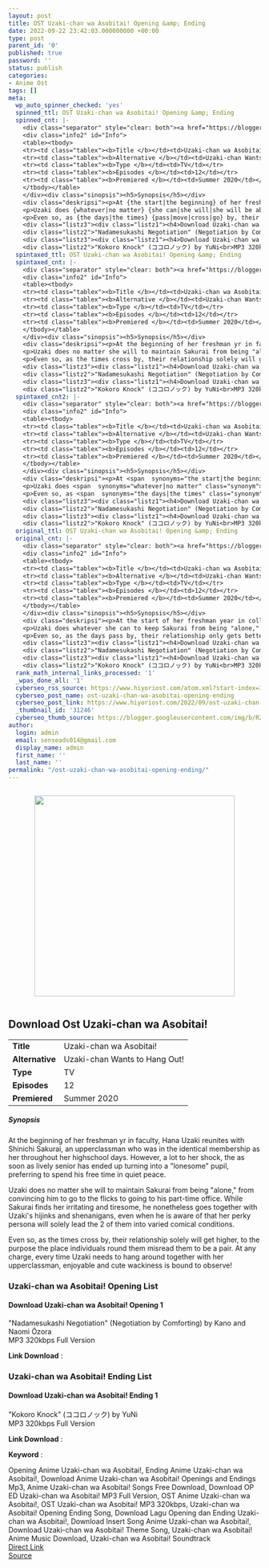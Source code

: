 ```yaml
---
layout: post
title: OST Uzaki-chan wa Asobitai! Opening &amp; Ending
date: 2022-09-22 23:42:03.000000000 +00:00
type: post
parent_id: '0'
published: true
password: ''
status: publish
categories:
- Anime Ost
tags: []
meta:
  wp_auto_spinner_checked: 'yes'
  spinned_ttl: OST Uzaki-chan wa Asobitai! Opening &amp; Ending
  spinned_cnt: |-
    <div class="separator" style="clear: both"><a href="https://blogger.googleusercontent.com/img/b/R29vZ2xl/AVvXsEjb1TC_Dbx6fpp3wDGt2B4QJvLF9uGK3pPGnD40E0xzLr79vdN99k1lwqAnQPp5tKfdiJkYenBTJqbJFXFm_Ma6D1uQlHyT0LH0MQdfA4A2B8H9nHFBCOyAqKUjHleBkYvpS8tmrUjtJaPZli28wgoKZzFonzcUUccLhJYJ5DcXiiJRjTeRG5hUI678/s653/bx115113-bJDZV7kP0XrP.png" style="display: block;padding: 1em 0;text-align: center"><img alt border="0" data-original-height="653" data-original-width="460" height="400" src="https://blogger.googleusercontent.com/img/b/R29vZ2xl/AVvXsEjb1TC_Dbx6fpp3wDGt2B4QJvLF9uGK3pPGnD40E0xzLr79vdN99k1lwqAnQPp5tKfdiJkYenBTJqbJFXFm_Ma6D1uQlHyT0LH0MQdfA4A2B8H9nHFBCOyAqKUjHleBkYvpS8tmrUjtJaPZli28wgoKZzFonzcUUccLhJYJ5DcXiiJRjTeRG5hUI678/s400/bx115113-bJDZV7kP0XrP.png"></a></div> <div class="judulanime"><h2>Download Ost Uzaki-chan wa Asobitai!</h2></div>
    <div class="info2" id="Info">
    <table><tbody>
    <tr><td class="tablex"><b>Title </b></td><td>Uzaki-chan wa Asobitai!</td></tr>
    <tr><td class="tablex"><b>Alternative </b></td><td>Uzaki-chan Wants to Hang Out!</td></tr>
    <tr><td class="tablex"><b>Type </b></td><td>TV</td></tr>
    <tr><td class="tablex"><b>Episodes </b></td><td>12</td></tr>
    <tr><td class="tablex"><b>Premiered </b></td><td>Summer 2020</td></tr>
    </tbody></table>
    </div><div class="sinopsis"><h5>Synopsis</h5></div>
    <div class="deskripsi"><p>At {the start|the beginning} of her freshman {year|yr|12 months} in {college|school|faculty}, Hana Uzaki reunites with Shinichi Sakurai, an upperclassman who was in {the same|the identical} {club|membership} as her {during|throughout} her {high school|highschool} days. However, {much|a lot} to her {surprise|shock}, the {once|as soon as} {active|lively|energetic} senior has ended up {becoming|turning into|changing into} a "lonesome" {student|scholar|pupil}, preferring to spend his free time in quiet peace.</p>
    <p>Uzaki does {whatever|no matter} {she can|she will|she will be able to} {to keep|to maintain} Sakurai from being "alone," from convincing him to go to {the movies|the films|the flicks} to going to his part-time {workplace|office}. While Sakurai finds her irritating and tiresome, he {still|nonetheless} goes {along with|together with} Uzaki's hijinks and shenanigans, {even if|even when} he {knows|is aware of} that her perky {personality|character|persona} will {only|solely} lead {the two|the 2} of them into {various|numerous|varied} comical {situations|conditions}.</p>
    <p>Even so, as {the days|the times} {pass|move|cross|go} by, their relationship {only|solely} {gets|will get} {better|higher}, to {the point|the purpose} {where|the place} {people|individuals|folks} {around|round} them {misinterpret|misread} them to be {a couple|a pair}. At any {rate|price|fee|charge}, {whenever|every time|each time|at any time when} Uzaki {wants|needs|desires} {to hang out|to hang around} {with her|together with her|along with her} upperclassman, {fun|enjoyable} and {adorable|cute|lovable|lovely} wackiness {is sure|is certain|is bound} to {follow|comply with|observe}!</p></div> <div class="listz"><h3>Uzaki-chan wa Asobitai! Opening List</h3></div>
    <div class="listz3"><div class="listz1"><h4>Download Uzaki-chan wa Asobitai! Opening 1</h4></div>
    <div class="listz2">"Nadamesukashi Negotiation" (Negotiation by Comforting) by Kano and Naomi Ōzora<br>MP3 320kbps Full Version<p><b>Link Download</b> : </p><div class="dbox-list"><div class="rigzz"></div><div class="lepzz"></div></div></div></div> <div class="listz"><h3>Uzaki-chan wa Asobitai! Ending List</h3></div>
    <div class="listz3"><div class="listz1"><h4>Download Uzaki-chan wa Asobitai! Ending 1</h4></div>
    <div class="listz2">"Kokoro Knock" (ココロノック) by YuNi<br>MP3 320kbps Full Version<p><b>Link Download</b> : </p><div class="dbox-list"><div class="rigzz"></div><div class="lepzz"></div></div></div></div> <br><b>Keyword</b> : <div class="tagser">Opening Anime Uzaki-chan wa Asobitai!, Ending Anime Uzaki-chan wa Asobitai!, Download Anime Uzaki-chan wa Asobitai! Openings and Endings Mp3, Anime Uzaki-chan wa Asobitai! Songs Free Download, Download OP ED Uzaki-chan wa Asobitai! MP3 Full Version, OST Anime Uzaki-chan wa Asobitai!, OST Uzaki-chan wa Asobitai! MP3 320kbps, Uzaki-chan wa Asobitai! Opening Ending Song, Download Lagu Opening dan Ending Uzaki-chan wa Asobitai!, Download Insert Song Anime Uzaki-chan wa Asobitai!, Download Uzaki-chan wa Asobitai! Theme Song, Uzaki-chan wa Asobitai! Anime Music Download, Uzaki-chan wa Asobitai! Soundtrack</div> <div class="divbtn"> <a href="https://handymansurrender.com/fihup8buzv?key=94550f7ce39444073321dde3b8782f97" class="btn"><i class="fa fa-download"></i> Direct Link</a> <br><a href="https://www.hiyoriost.com/2022/09/ost-uzaki-chan-wa-asobitai.html">Source</a> </div>
  spintaxed_ttl: OST Uzaki-chan wa Asobitai! Opening &amp; Ending
  spintaxed_cnt: |-
    <div class="separator" style="clear: both"><a href="https://blogger.googleusercontent.com/img/b/R29vZ2xl/AVvXsEjb1TC_Dbx6fpp3wDGt2B4QJvLF9uGK3pPGnD40E0xzLr79vdN99k1lwqAnQPp5tKfdiJkYenBTJqbJFXFm_Ma6D1uQlHyT0LH0MQdfA4A2B8H9nHFBCOyAqKUjHleBkYvpS8tmrUjtJaPZli28wgoKZzFonzcUUccLhJYJ5DcXiiJRjTeRG5hUI678/s653/bx115113-bJDZV7kP0XrP.png" style="display: block;padding: 1em 0;text-align: center"><img alt border="0" data-original-height="653" data-original-width="460" height="400" src="https://blogger.googleusercontent.com/img/b/R29vZ2xl/AVvXsEjb1TC_Dbx6fpp3wDGt2B4QJvLF9uGK3pPGnD40E0xzLr79vdN99k1lwqAnQPp5tKfdiJkYenBTJqbJFXFm_Ma6D1uQlHyT0LH0MQdfA4A2B8H9nHFBCOyAqKUjHleBkYvpS8tmrUjtJaPZli28wgoKZzFonzcUUccLhJYJ5DcXiiJRjTeRG5hUI678/s400/bx115113-bJDZV7kP0XrP.png"></a></div> <div class="judulanime"><h2>Download Ost Uzaki-chan wa Asobitai!</h2></div>
    <div class="info2" id="Info">
    <table><tbody>
    <tr><td class="tablex"><b>Title </b></td><td>Uzaki-chan wa Asobitai!</td></tr>
    <tr><td class="tablex"><b>Alternative </b></td><td>Uzaki-chan Wants to Hang Out!</td></tr>
    <tr><td class="tablex"><b>Type </b></td><td>TV</td></tr>
    <tr><td class="tablex"><b>Episodes </b></td><td>12</td></tr>
    <tr><td class="tablex"><b>Premiered </b></td><td>Summer 2020</td></tr>
    </tbody></table>
    </div><div class="sinopsis"><h5>Synopsis</h5></div>
    <div class="deskripsi"><p>At the beginning of her freshman yr in faculty, Hana Uzaki reunites with Shinichi Sakurai, an upperclassman who was in the identical membership as her throughout her highschool days. However, a lot to her shock, the as soon as lively senior has ended up turning into a "lonesome" pupil, preferring to spend his free time in quiet peace.</p>
    <p>Uzaki does no matter she will to maintain Sakurai from being "alone," from convincing him to go to the flicks to going to his part-time office. While Sakurai finds her irritating and tiresome, he nonetheless goes together with Uzaki's hijinks and shenanigans, even when he is aware of that her perky persona will solely lead the 2 of them into varied comical conditions.</p>
    <p>Even so, as the times cross by, their relationship solely will get higher, to the purpose the place individuals round them misread them to be a pair. At any charge, every time Uzaki needs to hang around together with her upperclassman, enjoyable and cute wackiness is bound to observe!</p></div> <div class="listz"><h3>Uzaki-chan wa Asobitai! Opening List</h3></div>
    <div class="listz3"><div class="listz1"><h4>Download Uzaki-chan wa Asobitai! Opening 1</h4></div>
    <div class="listz2">"Nadamesukashi Negotiation" (Negotiation by Comforting) by Kano and Naomi Ōzora<br>MP3 320kbps Full Version<p><b>Link Download</b> : </p><div class="dbox-list"><div class="rigzz"></div><div class="lepzz"></div></div></div></div> <div class="listz"><h3>Uzaki-chan wa Asobitai! Ending List</h3></div>
    <div class="listz3"><div class="listz1"><h4>Download Uzaki-chan wa Asobitai! Ending 1</h4></div>
    <div class="listz2">"Kokoro Knock" (ココロノック) by YuNi<br>MP3 320kbps Full Version<p><b>Link Download</b> : </p><div class="dbox-list"><div class="rigzz"></div><div class="lepzz"></div></div></div></div> <br><b>Keyword</b> : <div class="tagser">Opening Anime Uzaki-chan wa Asobitai!, Ending Anime Uzaki-chan wa Asobitai!, Download Anime Uzaki-chan wa Asobitai! Openings and Endings Mp3, Anime Uzaki-chan wa Asobitai! Songs Free Download, Download OP ED Uzaki-chan wa Asobitai! MP3 Full Version, OST Anime Uzaki-chan wa Asobitai!, OST Uzaki-chan wa Asobitai! MP3 320kbps, Uzaki-chan wa Asobitai! Opening Ending Song, Download Lagu Opening dan Ending Uzaki-chan wa Asobitai!, Download Insert Song Anime Uzaki-chan wa Asobitai!, Download Uzaki-chan wa Asobitai! Theme Song, Uzaki-chan wa Asobitai! Anime Music Download, Uzaki-chan wa Asobitai! Soundtrack</div> <div class="divbtn"> <a href="https://handymansurrender.com/fihup8buzv?key=94550f7ce39444073321dde3b8782f97" class="btn"><i class="fa fa-download"></i> Direct Link</a> <br><a href="https://www.hiyoriost.com/2022/09/ost-uzaki-chan-wa-asobitai.html">Source</a> </div>
  spintaxed_cnt2: |-
    <div class="separator" style="clear: both"><a href="https://blogger.googleusercontent.com/img/b/R29vZ2xl/AVvXsEjb1TC_Dbx6fpp3wDGt2B4QJvLF9uGK3pPGnD40E0xzLr79vdN99k1lwqAnQPp5tKfdiJkYenBTJqbJFXFm_Ma6D1uQlHyT0LH0MQdfA4A2B8H9nHFBCOyAqKUjHleBkYvpS8tmrUjtJaPZli28wgoKZzFonzcUUccLhJYJ5DcXiiJRjTeRG5hUI678/s653/bx115113-bJDZV7kP0XrP.png" style="display: block;padding: 1em 0;text-align: center"><img alt border="0" data-original-height="653" data-original-width="460" height="400" src="https://blogger.googleusercontent.com/img/b/R29vZ2xl/AVvXsEjb1TC_Dbx6fpp3wDGt2B4QJvLF9uGK3pPGnD40E0xzLr79vdN99k1lwqAnQPp5tKfdiJkYenBTJqbJFXFm_Ma6D1uQlHyT0LH0MQdfA4A2B8H9nHFBCOyAqKUjHleBkYvpS8tmrUjtJaPZli28wgoKZzFonzcUUccLhJYJ5DcXiiJRjTeRG5hUI678/s400/bx115113-bJDZV7kP0XrP.png"></a></div> <div class="judulanime"><h2>Download Ost Uzaki-chan wa Asobitai!</h2></div>
    <div class="info2" id="Info">
    <table><tbody>
    <tr><td class="tablex"><b>Title </b></td><td>Uzaki-chan wa Asobitai!</td></tr>
    <tr><td class="tablex"><b>Alternative </b></td><td>Uzaki-chan Wants to Hang Out!</td></tr>
    <tr><td class="tablex"><b>Type </b></td><td>TV</td></tr>
    <tr><td class="tablex"><b>Episodes </b></td><td>12</td></tr>
    <tr><td class="tablex"><b>Premiered </b></td><td>Summer 2020</td></tr>
    </tbody></table>
    </div><div class="sinopsis"><h5>Synopsis</h5></div>
    <div class="deskripsi"><p>At <span  synonyms="the start|the beginning" class="synonym">the beginning</span> of her freshman <span  synonyms="year|yr|12 months" class="synonym">yr</span> in <span  synonyms="college|school|faculty" class="synonym">faculty</span>, Hana Uzaki reunites with Shinichi Sakurai, an upperclassman who was in <span  synonyms="the same|the identical" class="synonym">the identical</span> <span  synonyms="club|membership" class="synonym">membership</span> as her <span  synonyms="during|throughout" class="synonym">throughout</span> her <span  synonyms="high school|highschool" class="synonym">highschool</span> days. However, <span  synonyms="much|a lot" class="synonym">a lot</span> to her <span  synonyms="surprise|shock" class="synonym">shock</span>, the <span  synonyms="once|as soon as" class="synonym">as soon as</span> <span  synonyms="active|lively|energetic" class="synonym">lively</span> senior has ended up <span  synonyms="becoming|turning into|changing into" class="synonym">turning into</span> a "lonesome" <span  synonyms="student|scholar|pupil" class="synonym">pupil</span>, preferring to spend his free time in quiet peace.</p>
    <p>Uzaki does <span  synonyms="whatever|no matter" class="synonym">no matter</span> <span  synonyms="she can|she will|she will be able to" class="synonym">she will</span> <span  synonyms="to keep|to maintain" class="synonym">to maintain</span> Sakurai from being "alone," from convincing him to go to <span  synonyms="the movies|the films|the flicks" class="synonym">the flicks</span> to going to his part-time <span  synonyms="workplace|office" class="synonym">office</span>. While Sakurai finds her irritating and tiresome, he <span  synonyms="still|nonetheless" class="synonym">nonetheless</span> goes <span  synonyms="along with|together with" class="synonym">together with</span> Uzaki's hijinks and shenanigans, <span  synonyms="even if|even when" class="synonym">even when</span> he <span  synonyms="knows|is aware of" class="synonym">is aware of</span> that her perky <span  synonyms="personality|character|persona" class="synonym">persona</span> will <span  synonyms="only|solely" class="synonym">solely</span> lead <span  synonyms="the two|the 2" class="synonym">the 2</span> of them into <span  synonyms="various|numerous|varied" class="synonym">varied</span> comical <span  synonyms="situations|conditions" class="synonym">conditions</span>.</p>
    <p>Even so, as <span  synonyms="the days|the times" class="synonym">the times</span> <span  synonyms="pass|move|cross|go" class="synonym">cross</span> by, their relationship <span  synonyms="only|solely" class="synonym">solely</span> <span  synonyms="gets|will get" class="synonym">will get</span> <span  synonyms="better|higher" class="synonym">higher</span>, to <span  synonyms="the point|the purpose" class="synonym">the purpose</span> <span  synonyms="where|the place" class="synonym">the place</span> <span  synonyms="people|individuals|folks" class="synonym">individuals</span> <span  synonyms="around|round" class="synonym">round</span> them <span  synonyms="misinterpret|misread" class="synonym">misread</span> them to be <span  synonyms="a couple|a pair" class="synonym">a pair</span>. At any <span  synonyms="rate|price|fee|charge" class="synonym">charge</span>, <span  synonyms="whenever|every time|each time|at any time when" class="synonym">every time</span> Uzaki <span  synonyms="wants|needs|desires" class="synonym">needs</span> <span  synonyms="to hang out|to hang around" class="synonym">to hang around</span> <span  synonyms="with her|together with her|along with her" class="synonym">together with her</span> upperclassman, <span  synonyms="fun|enjoyable" class="synonym">enjoyable</span> and <span  synonyms="adorable|cute|lovable|lovely" class="synonym">cute</span> wackiness <span  synonyms="is sure|is certain|is bound" class="synonym">is bound</span> to <span  synonyms="follow|comply with|observe" class="synonym">observe</span>!</p></div> <div class="listz"><h3>Uzaki-chan wa Asobitai! Opening List</h3></div>
    <div class="listz3"><div class="listz1"><h4>Download Uzaki-chan wa Asobitai! Opening 1</h4></div>
    <div class="listz2">"Nadamesukashi Negotiation" (Negotiation by Comforting) by Kano and Naomi Ōzora<br>MP3 320kbps Full Version<p><b>Link Download</b> : </p><div class="dbox-list"><div class="rigzz"></div><div class="lepzz"></div></div></div></div> <div class="listz"><h3>Uzaki-chan wa Asobitai! Ending List</h3></div>
    <div class="listz3"><div class="listz1"><h4>Download Uzaki-chan wa Asobitai! Ending 1</h4></div>
    <div class="listz2">"Kokoro Knock" (ココロノック) by YuNi<br>MP3 320kbps Full Version<p><b>Link Download</b> : </p><div class="dbox-list"><div class="rigzz"></div><div class="lepzz"></div></div></div></div> <br><b>Keyword</b> : <div class="tagser">Opening Anime Uzaki-chan wa Asobitai!, Ending Anime Uzaki-chan wa Asobitai!, Download Anime Uzaki-chan wa Asobitai! Openings and Endings Mp3, Anime Uzaki-chan wa Asobitai! Songs Free Download, Download OP ED Uzaki-chan wa Asobitai! MP3 Full Version, OST Anime Uzaki-chan wa Asobitai!, OST Uzaki-chan wa Asobitai! MP3 320kbps, Uzaki-chan wa Asobitai! Opening Ending Song, Download Lagu Opening dan Ending Uzaki-chan wa Asobitai!, Download Insert Song Anime Uzaki-chan wa Asobitai!, Download Uzaki-chan wa Asobitai! Theme Song, Uzaki-chan wa Asobitai! Anime Music Download, Uzaki-chan wa Asobitai! Soundtrack</div> <div class="divbtn"> <a href="https://handymansurrender.com/fihup8buzv?key=94550f7ce39444073321dde3b8782f97" class="btn"><i class="fa fa-download"></i> Direct Link</a> <br><a href="https://www.hiyoriost.com/2022/09/ost-uzaki-chan-wa-asobitai.html">Source</a> </div>
  original_ttl: OST Uzaki-chan wa Asobitai! Opening &amp; Ending
  original_cnt: |-
    <div class="separator" style="clear: both"><a href="https://blogger.googleusercontent.com/img/b/R29vZ2xl/AVvXsEjb1TC_Dbx6fpp3wDGt2B4QJvLF9uGK3pPGnD40E0xzLr79vdN99k1lwqAnQPp5tKfdiJkYenBTJqbJFXFm_Ma6D1uQlHyT0LH0MQdfA4A2B8H9nHFBCOyAqKUjHleBkYvpS8tmrUjtJaPZli28wgoKZzFonzcUUccLhJYJ5DcXiiJRjTeRG5hUI678/s653/bx115113-bJDZV7kP0XrP.png" style="display: block;padding: 1em 0;text-align: center"><img alt border="0" data-original-height="653" data-original-width="460" height="400" src="https://blogger.googleusercontent.com/img/b/R29vZ2xl/AVvXsEjb1TC_Dbx6fpp3wDGt2B4QJvLF9uGK3pPGnD40E0xzLr79vdN99k1lwqAnQPp5tKfdiJkYenBTJqbJFXFm_Ma6D1uQlHyT0LH0MQdfA4A2B8H9nHFBCOyAqKUjHleBkYvpS8tmrUjtJaPZli28wgoKZzFonzcUUccLhJYJ5DcXiiJRjTeRG5hUI678/s400/bx115113-bJDZV7kP0XrP.png"></a></div> <div class="judulanime"><h2>Download Ost Uzaki-chan wa Asobitai!</h2></div>
    <div class="info2" id="Info">
    <table><tbody>
    <tr><td class="tablex"><b>Title </b></td><td>Uzaki-chan wa Asobitai!</td></tr>
    <tr><td class="tablex"><b>Alternative </b></td><td>Uzaki-chan Wants to Hang Out!</td></tr>
    <tr><td class="tablex"><b>Type </b></td><td>TV</td></tr>
    <tr><td class="tablex"><b>Episodes </b></td><td>12</td></tr>
    <tr><td class="tablex"><b>Premiered </b></td><td>Summer 2020</td></tr>
    </tbody></table>
    </div><div class="sinopsis"><h5>Synopsis</h5></div>
    <div class="deskripsi"><p>At the start of her freshman year in college, Hana Uzaki reunites with Shinichi Sakurai, an upperclassman who was in the same club as her during her high school days. However, much to her surprise, the once active senior has ended up becoming a "lonesome" student, preferring to spend his free time in quiet peace.</p>
    <p>Uzaki does whatever she can to keep Sakurai from being "alone," from convincing him to go to the movies to going to his part-time workplace. While Sakurai finds her irritating and tiresome, he still goes along with Uzaki's hijinks and shenanigans, even if he knows that her perky personality will only lead the two of them into various comical situations.</p>
    <p>Even so, as the days pass by, their relationship only gets better, to the point where people around them misinterpret them to be a couple. At any rate, whenever Uzaki wants to hang out with her upperclassman, fun and adorable wackiness is sure to follow!</p></div> <div class="listz"><h3>Uzaki-chan wa Asobitai! Opening List</h3></div>
    <div class="listz3"><div class="listz1"><h4>Download Uzaki-chan wa Asobitai! Opening 1</h4></div>
    <div class="listz2">"Nadamesukashi Negotiation" (Negotiation by Comforting) by Kano and Naomi Ōzora<br>MP3 320kbps Full Version<p><b>Link Download</b> : </p><div class="dbox-list"><div class="rigzz"></div><div class="lepzz"></div></div></div></div> <div class="listz"><h3>Uzaki-chan wa Asobitai! Ending List</h3></div>
    <div class="listz3"><div class="listz1"><h4>Download Uzaki-chan wa Asobitai! Ending 1</h4></div>
    <div class="listz2">"Kokoro Knock" (ココロノック) by YuNi<br>MP3 320kbps Full Version<p><b>Link Download</b> : </p><div class="dbox-list"><div class="rigzz"></div><div class="lepzz"></div></div></div></div> <br><b>Keyword</b> : <div class="tagser">Opening Anime Uzaki-chan wa Asobitai!, Ending Anime Uzaki-chan wa Asobitai!, Download Anime Uzaki-chan wa Asobitai! Openings and Endings Mp3, Anime Uzaki-chan wa Asobitai! Songs Free Download, Download OP ED Uzaki-chan wa Asobitai! MP3 Full Version, OST Anime Uzaki-chan wa Asobitai!, OST Uzaki-chan wa Asobitai! MP3 320kbps, Uzaki-chan wa Asobitai! Opening Ending Song, Download Lagu Opening dan Ending Uzaki-chan wa Asobitai!, Download Insert Song Anime Uzaki-chan wa Asobitai!, Download Uzaki-chan wa Asobitai! Theme Song, Uzaki-chan wa Asobitai! Anime Music Download, Uzaki-chan wa Asobitai! Soundtrack</div> <div class="divbtn"> <a href="https://handymansurrender.com/fihup8buzv?key=94550f7ce39444073321dde3b8782f97" class="btn"><i class="fa fa-download"></i> Direct Link</a> <br><a href="https://www.hiyoriost.com/2022/09/ost-uzaki-chan-wa-asobitai.html">Source</a> </div>
  rank_math_internal_links_processed: '1'
  _wpas_done_all: '1'
  cyberseo_rss_source: https://www.hiyoriost.com/atom.xml?start-index=1
  cyberseo_post_name: ost-uzaki-chan-wa-asobitai-opening-ending
  cyberseo_post_link: https://www.hiyoriost.com/2022/09/ost-uzaki-chan-wa-asobitai.html
  _thumbnail_id: '31246'
  cyberseo_thumb_source: https://blogger.googleusercontent.com/img/b/R29vZ2xl/AVvXsEjb1TC_Dbx6fpp3wDGt2B4QJvLF9uGK3pPGnD40E0xzLr79vdN99k1lwqAnQPp5tKfdiJkYenBTJqbJFXFm_Ma6D1uQlHyT0LH0MQdfA4A2B8H9nHFBCOyAqKUjHleBkYvpS8tmrUjtJaPZli28wgoKZzFonzcUUccLhJYJ5DcXiiJRjTeRG5hUI678/s400/bx115113-bJDZV7kP0XrP.png
author:
  login: admin
  email: senseads014@gmail.com
  display_name: admin
  first_name: ''
  last_name: ''
permalink: "/ost-uzaki-chan-wa-asobitai-opening-ending/"
---
```

<div class="separator" style="clear: both"><a href="https://blogger.googleusercontent.com/img/b/R29vZ2xl/AVvXsEjb1TC_Dbx6fpp3wDGt2B4QJvLF9uGK3pPGnD40E0xzLr79vdN99k1lwqAnQPp5tKfdiJkYenBTJqbJFXFm_Ma6D1uQlHyT0LH0MQdfA4A2B8H9nHFBCOyAqKUjHleBkYvpS8tmrUjtJaPZli28wgoKZzFonzcUUccLhJYJ5DcXiiJRjTeRG5hUI678/s653/bx115113-bJDZV7kP0XrP.png" style="display: block;padding: 1em 0;text-align: center"><img alt border="0" data-original-height="653" data-original-width="460" height="400" src="{{ site.baseurl }}/assets/2022/09/bx115113-bJDZV7kP0XrP.png" /></a></div>
<div class="judulanime">
<h2>Download Ost Uzaki-chan wa Asobitai!</h2>
</div>
<div class="info2" id="Info">
<table>
<tbody>
<tr>
<td class="tablex"><b>Title </b></td>
<td>Uzaki-chan wa Asobitai!</td>
</tr>
<tr>
<td class="tablex"><b>Alternative </b></td>
<td>Uzaki-chan Wants to Hang Out!</td>
</tr>
<tr>
<td class="tablex"><b>Type </b></td>
<td>TV</td>
</tr>
<tr>
<td class="tablex"><b>Episodes </b></td>
<td>12</td>
</tr>
<tr>
<td class="tablex"><b>Premiered </b></td>
<td>Summer 2020</td>
</tr>
</tbody>
</table>
</div>
<div class="sinopsis">
<h5>Synopsis</h5>
</div>
<div class="deskripsi">
<p>At the beginning of her freshman yr in faculty, Hana Uzaki reunites with Shinichi Sakurai, an upperclassman who was in the identical membership as her throughout her highschool days. However, a lot to her shock, the as soon as lively senior has ended up turning into a "lonesome" pupil, preferring to spend his free time in quiet peace.</p>
<p>Uzaki does no matter she will to maintain Sakurai from being "alone," from convincing him to go to the flicks to going to his part-time office. While Sakurai finds her irritating and tiresome, he nonetheless goes together with Uzaki's hijinks and shenanigans, even when he is aware of that her perky persona will solely lead the 2 of them into varied comical conditions.</p>
<p>Even so, as the times cross by, their relationship solely will get higher, to the purpose the place individuals round them misread them to be a pair. At any charge, every time Uzaki needs to hang around together with her upperclassman, enjoyable and cute wackiness is bound to observe!</p>
</div>
<div class="listz">
<h3>Uzaki-chan wa Asobitai! Opening List</h3>
</div>
<div class="listz3">
<div class="listz1">
<h4>Download Uzaki-chan wa Asobitai! Opening 1</h4>
</div>
<div class="listz2">"Nadamesukashi Negotiation" (Negotiation by Comforting) by Kano and Naomi Ōzora<br />MP3 320kbps Full Version
<p><b>Link Download</b> : </p>
<div class="dbox-list">
<div class="rigzz"></div>
<div class="lepzz"></div>
</div>
</div>
</div>
<div class="listz">
<h3>Uzaki-chan wa Asobitai! Ending List</h3>
</div>
<div class="listz3">
<div class="listz1">
<h4>Download Uzaki-chan wa Asobitai! Ending 1</h4>
</div>
<div class="listz2">"Kokoro Knock" (ココロノック) by YuNi<br />MP3 320kbps Full Version
<p><b>Link Download</b> : </p>
<div class="dbox-list">
<div class="rigzz"></div>
<div class="lepzz"></div>
</div>
</div>
</div>
<p><b>Keyword</b> :
<div class="tagser">Opening Anime Uzaki-chan wa Asobitai!, Ending Anime Uzaki-chan wa Asobitai!, Download Anime Uzaki-chan wa Asobitai! Openings and Endings Mp3, Anime Uzaki-chan wa Asobitai! Songs Free Download, Download OP ED Uzaki-chan wa Asobitai! MP3 Full Version, OST Anime Uzaki-chan wa Asobitai!, OST Uzaki-chan wa Asobitai! MP3 320kbps, Uzaki-chan wa Asobitai! Opening Ending Song, Download Lagu Opening dan Ending Uzaki-chan wa Asobitai!, Download Insert Song Anime Uzaki-chan wa Asobitai!, Download Uzaki-chan wa Asobitai! Theme Song, Uzaki-chan wa Asobitai! Anime Music Download, Uzaki-chan wa Asobitai! Soundtrack</div>
<div class="divbtn"> <a href="https://handymansurrender.com/fihup8buzv?key=94550f7ce39444073321dde3b8782f97" class="btn"><i class="fa fa-download"></i> Direct Link</a> <br /><a href="https://www.hiyoriost.com/2022/09/ost-uzaki-chan-wa-asobitai.html">Source</a> </div>
